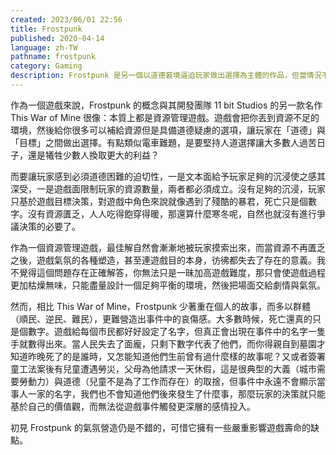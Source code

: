 ```yaml
---
created: 2023/06/01 22:56
title: Frostpunk
published: 2020-04-14
language: zh-TW
pathname: frostpunk
category: Gaming
description: Frostpunk 是另一個以道德窘境逼迫玩家做出選擇為主體的作品，但當情況不再危急，道德也就不受挑戰了。
---
```


作為一個遊戲來說，Frostpunk 的概念與其開發團隊 11 bit Studios 的另一款名作 This War of Mine 很像：本質上都是資源管理遊戲。遊戲會把你丟到資源不足的環境，然後給你很多可以補給資源但是具備道德疑慮的選項，讓玩家在「道德」與「目標」之間做出選擇。有點類似電車難題，是要堅持人道選擇讓大多數人過苦日子，還是犧牲少數人換取更大的利益？

而要讓玩家感到必須道德困難的迫切性，一是文本面給予玩家足夠的沉浸使之感其深受，一是遊戲面限制玩家的資源數量，兩者都必須成立。沒有足夠的沉浸，玩家只基於遊戲目標決策，對遊戲中角色來說就像遇到了殘酷的暴君，死亡只是個數字。沒有資源匱乏，人人吃得飽穿得暖，那還算什麼寒冬呢，自然也就沒有進行爭議決策的必要了。

作為一個資源管理遊戲，最佳解自然會漸漸地被玩家摸索出來，而當資源不再匱乏之後，遊戲氣氛的各種塑造，甚至連遊戲目的本身，彷彿都失去了存在的意義。我不覺得這個問題存在正確解答，你無法只是一昧加高遊戲難度，那只會使遊戲過程更加枯燥無味，只能盡量設計一個足夠平衡的環境，然後把場面交給劇情與氣氛。

然而，相比 This War of Mine，Frostpunk 少著重在個人的故事，而多以群體（順民、逆民、難民），更難營造出事件中的哀傷感。大多數時候，死亡還真的只是個數字。遊戲給每個市民都好好設定了名字，但真正會出現在事件中的名字一隻手就數得出來。當人民失去了面龐，只剩下數字代表了他們，而你得親自到墓園才知道昨晚死了的是誰時，又怎能知道他們生前曾有過什麼樣的故事呢？又或者簽署童工法案後有兒童遭遇勞災，父母為他請求一天休假，這是很典型的大義（城市需要勞動力）與道德（兒童不是為了工作而存在）的取捨，但事件中永遠不會顯示當事人一家的名字，我們也不會知道他們後來發生了什麼事，那麼玩家的決策就只能基於自己的價值觀，而無法從遊戲事件觸發更深層的感情投入。

初見 Frostpunk 的氣氛營造仍是不錯的，可惜它擁有一些嚴重影響遊戲壽命的缺點。
